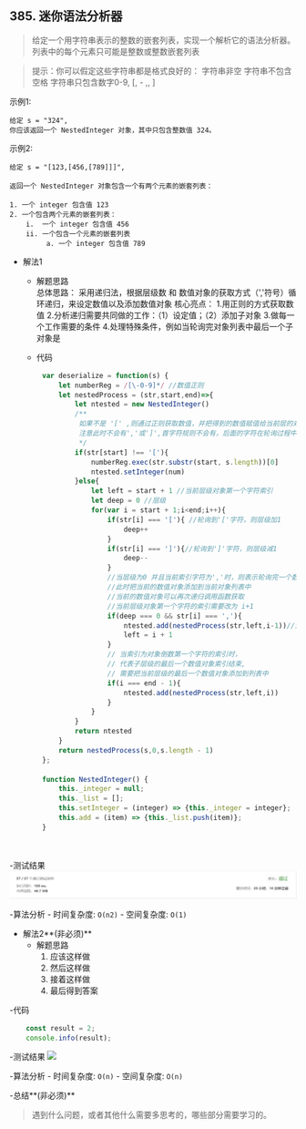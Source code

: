 ## 385. 迷你语法分析器

> 给定一个用字符串表示的整数的嵌套列表，实现一个解析它的语法分析器。
> 列表中的每个元素只可能是整数或整数嵌套列表

> 提示：你可以假定这些字符串都是格式良好的：
> 字符串非空
> 字符串不包含空格
> 字符串只包含数字0-9, [, - ,, ]


示例1:
```text
给定 s = "324",
你应该返回一个 NestedInteger 对象，其中只包含整数值 324。
```
示例2:
```text
给定 s = "[123,[456,[789]]]",

返回一个 NestedInteger 对象包含一个有两个元素的嵌套列表：

1. 一个 integer 包含值 123
2. 一个包含两个元素的嵌套列表：
    i.  一个 integer 包含值 456
    ii. 一个包含一个元素的嵌套列表
         a. 一个 integer 包含值 789

```

- 解法1
  - 解题思路    
    总体思路：
	采用递归法，根据层级数 和 数值对象的获取方式（','符号）循环递归，来设定数值以及添加数值对象
	核心亮点：
	1.用正则的方式获取数值
	2.分析递归需要共同做的工作：（1）设定值；（2）添加子对象
	3.做每一个工作需要的条件
	4.处理特殊条件，例如当轮询完对象列表中最后一个子对象是
    
  - 代码
``` javascript
		var deserialize = function(s) {
			let numberReg = /[\-0-9]*/ //数值正则
			let nestedProcess = (str,start,end)=>{
				let ntested = new NestedInteger()
				/**
				 如果不是 '[' ,则通过正则获取数值，并把得到的数值赋值给当前层的对象
				 注意此时不会有','或']',首字符规则不会有，后面的字符在轮询过程中已经过滤掉了
				 */
				if(str[start] !== '['){ 
					numberReg.exec(str.substr(start, s.length))[0]
					ntested.setInteger(num)
				}else{
					let left = start + 1 //当前层级对象第一个字符索引
					let deep = 0 //层级
					for(var i = start + 1;i<end;i++){
						if(str[i] === '['){ //轮询到'['字符，则层级加1
							deep++
						}
						if(str[i] === ']'){//轮询到']'字符，则层级减1
							deep--
						}
						//当层级为0 并且当前索引字符为','时，则表示轮询完一个数值对象
						//此时把当前的数值对象添加到当前对象列表中
						//当前的数值对象可以再次递归调用函数获取
						//当前层级对象第一个字符的索引需要改为 i+1
						if(deep === 0 && str[i] === ','){
							ntested.add(nestedProcess(str,left,i-1))//注意，结尾应该是i-1
							left = i + 1
						}
						// 当索引为对象倒数第一个字符的索引时，
						// 代表子层级的最后一个数值对象索引结束,
						// 需要把当前层级的最后一个数值对象添加到列表中
						if(i === end - 1){
							ntested.add(nestedProcess(str,left,i))
						}
					}
				}
				return ntested
			}
			return nestedProcess(s,0,s.length - 1)
		};
		
		function NestedInteger() {
			this._integer = null;
			this._list = [];
			this.setInteger = (integer) => {this._integer = integer};
			this.add = (item) => {this._list.push(item)};
		}
	
	
```
  
-测试结果
![](result5-1.png)
    
-算法分析
    - 时间复杂度: `O(n2)`
    - 空间复杂度: `O(1)`

- 解法2**(非必须)**
  - 解题思路
    1. 应该这样做
    2. 然后这样做
    3. 接着这样做
    4. 最后得到答案
    
-代码
```javascript
    const result = 2;
    console.info(result);
```
    
-测试结果
![](result1-2.jpg)
       
-算法分析
    - 时间复杂度: `O(n)`
    - 空间复杂度: `O(n)`

-总结**(非必须)**
  > 遇到什么问题，或者其他什么需要多思考的，哪些部分需要学习的。